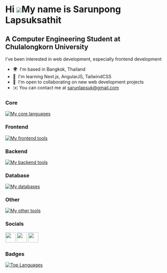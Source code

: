 Hi ![](https://user-images.githubusercontent.com/18350557/176309783-0785949b-9127-417c-8b55-ab5a4333674e.gif)My name is Sarunpong Lapsuksathit
==============================================================================================================================================

A Computer Engineering Student at Chulalongkorn University
----------------------------------------------------------

I've been interested in web development, especially frontend development

* 🌍  I'm based in Bangkok, Thailand
* 🧠  I'm learning Next.js, AngularJS, TailwindCSS
* 🤝  I'm open to collaborating on new web development projects
* ✉️  You can contact me at [sarunlapsuk@gmail.com](mailto:sarunlapsuk@gmail.com)

### Core

[![My core languages](https://skillicons.dev/icons?i=cpp,java,py,js,ts&theme=light)](https://skillicons.dev)
  
### Frontend

[![My frontend tools](https://skillicons.dev/icons?i=nextjs,angular,tailwind,figma&theme=light)](https://skillicons.dev)

### Backend

[![My backend tools](https://skillicons.dev/icons?i=express,nestjs,postman,sequelize&theme=light)](https://skillicons.dev)

### Database

[![My databases](https://skillicons.dev/icons?i=mongodb,mysql,postgres&theme=light)](https://skillicons.dev)

### Other

[![My other tools](https://skillicons.dev/icons?i=git,photoshop&theme=light)](https://skillicons.dev)

### Socials

<p align="left"> <a href="https://discord.com/users/_sarunnutto" target="_blank" rel="noreferrer"><img src="https://raw.githubusercontent.com/danielcranney/readme-generator/main/public/icons/socials/discord.svg" width="32" height="32" /></a> <a href="http://www.instagram.com/_sarunnutto" target="_blank" rel="noreferrer"><img src="https://raw.githubusercontent.com/danielcranney/readme-generator/main/public/icons/socials/instagram.svg" width="32" height="32" /></a> <a href="https://www.linkedin.com/in/sarunponglapsuksathit" target="_blank" rel="noreferrer"><img src="https://raw.githubusercontent.com/danielcranney/readme-generator/main/public/icons/socials/linkedin.svg" width="32" height="32" /></a></p>

### Badges

<a href="https://github.com/sarunnut1236" align="left"><img src="https://github-readme-stats.vercel.app/api/top-langs/?username=sarunnut1236&langs_count=5&title_color=000000&text_color=444e59&icon_color=facc15&bg_color=ffffff&hide_border=true&locale=en&custom_title=Top%20%Languages" alt="Top Languages" /></a>
